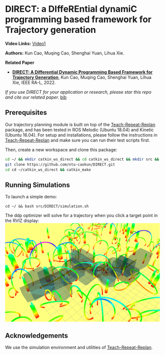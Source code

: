 
# DIRECT: a DIffeREntial dynamiC programming based framework for Trajectory generation

**Video Links:** [Video1](https://youtu.be/BM8_ABM_2VM)

**Authors:** Kun Cao, Muqing Cao, Shenghai Yuan, Lihua Xie.

**Related Paper**

* [**DIRECT: A Differential Dynamic Programming Based Framework for Trajectory Generation**](https://ieeexplore.ieee.org/document/9681227), Kun Cao, Muqing Cao, Shenghai Yuan, Lihua Xie, IEEE RA-L, 2022.



*If you use DIRECT for your application or research, please star this repo and cite our related paper.* [bib](bib.txt)

## Prerequisites
Our trajectory planning module is built on top of the [Teach-Repeat-Replan](https://github.com/HKUST-Aerial-Robotics/Teach-Repeat-Replan) package, and has been tested in ROS Melodic (Ubuntu 18.04) and Kinetic (Ubuntu 16.04).
For setup and installations, please follow the instructions in [Teach-Repeat-Replan](https://github.com/HKUST-Aerial-Robotics/Teach-Repeat-Replan) and make sure you can run their test scripts first.

Then, create a new workspace and clone this package:

```bash
cd ~/ && mkdir catkin_ws_direct && cd catkin_ws_direct && mkdir src && cd src
git clone https://github.com/ntu-caokun/DIRECT.git
cd cd ~/catkin_ws_direct && catkin_make
```
 
## Running Simulations
To launch a simple demo:
```
cd ~/ && bash src/DIRECT/simulation.sh
```

The ddp optimizer will solve for a trajectory when you click a target point in the RVIZ display:
![direct_img](./images/rviz_direct.png)


## Acknowledgements
We use the simulation environment and utilities of [Teach-Repeat-Replan](https://github.com/HKUST-Aerial-Robotics/Teach-Repeat-Replan).
